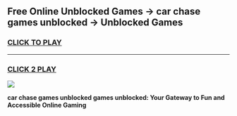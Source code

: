
## Free Online Unblocked Games → car chase games unblocked → Unblocked Games
<h3>
<a href="https://premium.freeplayer.one?title=car_chase_games_unblocked&ref=21F">CLICK TO PLAY</a></h3>
<hr>

<h3>
<a href="https://premium.freeplayer.one?title=car_chase_games_unblocked&ref=21F">CLICK 2 PLAY</a>
  
</h3>

<a href="https://premium.freeplayer.one?title=car_chase_games_unblocked&ref=21F/"><img src="https://clearcache.store/games.png"></a>


**car chase games unblocked games unblocked: Your Gateway to Fun and Accessible Online Gaming**
